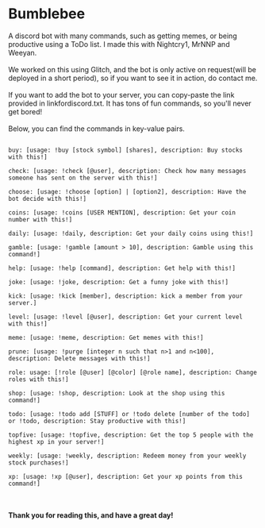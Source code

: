 # Bumblebee

A discord bot with many commands, such as getting memes, or being productive using a ToDo list. I made this with Nightcry1, MrNNP and Weeyan.
<br>
<br>
We worked on this using Glitch, and the bot is only active on request(will be deployed in a short period), so if you want to see it in action, do contact me.
<br>
<br>
If you want to add the bot to your server, you can copy-paste the link provided in linkfordiscord.txt. It has tons of fun commands, so you'll never get bored!
<br>
<br>
Below, you can find the commands in key-value pairs.
<br>

```

buy: [usage: !buy [stock symbol] [shares], description: Buy stocks with this!]

check: [usage: !check [@user], description: Check how many messages someone has sent on the server with this!]

choose: [usage: !choose [option] | [option2], description: Have the bot decide with this!]

coins: [usage: !coins [USER MENTION], description: Get your coin number with this!]

daily: [usage: !daily, description: Get your daily coins using this!]

gamble: [usage: !gamble [amount > 10], description: Gamble using this command!]

help: [usage: !help [command], description: Get help with this!]

joke: [usage: !joke, description: Get a funny joke with this!]

kick: [usage: !kick [member], description: kick a member from your server.]

level: [usage: !level [@user], description: Get your current level with this!]

meme: [usage: !meme, description: Get memes with this!]

prune: [usage: !purge [integer n such that n>1 and n<100], description: Delete messages with this!]

role: usage: [!role [@user] [@color] [@role name], description: Change roles with this!]

shop: [usage: !shop, description: Look at the shop using this command!]

todo: [usage: !todo add [STUFF] or !todo delete [number of the todo] or !todo, description: Stay productive with this!]

topfive: [usage: !topfive, description: Get the top 5 people with the highest xp in your server!]

weekly: [usage: !weekly, description: Redeem money from your weekly stock purchases!]

xp: [usage: !xp [@user], description: Get your xp points from this command!]
```

<br>
<br>
<b>Thank you for reading this, and have a great day!</b>
